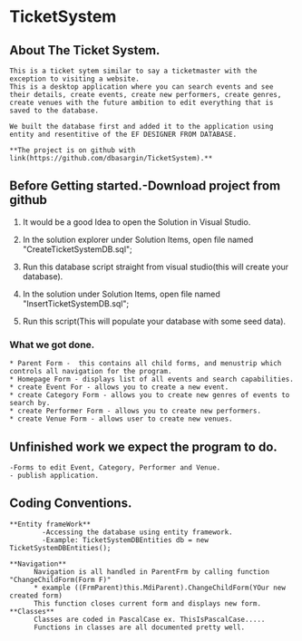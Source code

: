 # TicketSystem

## About The Ticket System.

    This is a ticket sytem similar to say a ticketmaster with the exception to visiting a website.
    This is a desktop application where you can search events and see their details, create events, create new performers, create genres,
    create venues with the future ambition to edit everything that is saved to the database.
    
    We built the database first and added it to the application using entity and resentitive of the EF DESIGNER FROM DATABASE. 

	**The project is on github with link(https://github.com/dbasargin/TicketSystem).**
 
## Before Getting started.-Download project from github
	
   1) It would be a good Idea to open the Solution in Visual Studio.
   2) In the solution explorer under Solution Items, open file named "CreateTicketSystemDB.sql";
   3) Run this database script straight from visual studio(this will create your database).
   
   4) In the solution under Solution Items, open file named "InsertTicketSystemDB.sql";
   5) Run this script(This will populate your database with some seed data).
   
### What we got done.
    * Parent Form -  this contains all child forms, and menustrip which controls all navigation for the program.	
    * Homepage Form - displays list of all events and search capabilities.
    * create Event For - allows you to create a new event.
    * create Category Form - allows you to create new genres of events to search by.
    * create Performer Form - allows you to create new performers.
    * create Venue Form - allows user to create new venues.
    
## Unfinished work we expect the program to do.
    -Forms to edit Event, Category, Performer and Venue.
    - publish application.
    
## Coding Conventions.

    **Entity frameWork**
			-Accessing the database using entity framework.
			-Example: TicketSystemDBEntities db = new TicketSystemDBEntities();
    
    **Navigation**
          Navigation is all handled in ParentFrm by calling function "ChangeChildForm(Form F)"
          * example ((FrmParent)this.MdiParent).ChangeChildForm(YOur new created form)
          This function closes current form and displays new form.
    **Classes**
          Classes are coded in PascalCase ex. ThisIsPascalCase.....
          Functions in classes are all documented pretty well.
